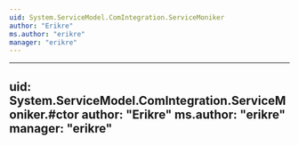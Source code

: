 ```yaml
---
uid: System.ServiceModel.ComIntegration.ServiceMoniker
author: "Erikre"
ms.author: "erikre"
manager: "erikre"
---
```


---
uid: System.ServiceModel.ComIntegration.ServiceMoniker.#ctor
author: "Erikre"
ms.author: "erikre"
manager: "erikre"
---
